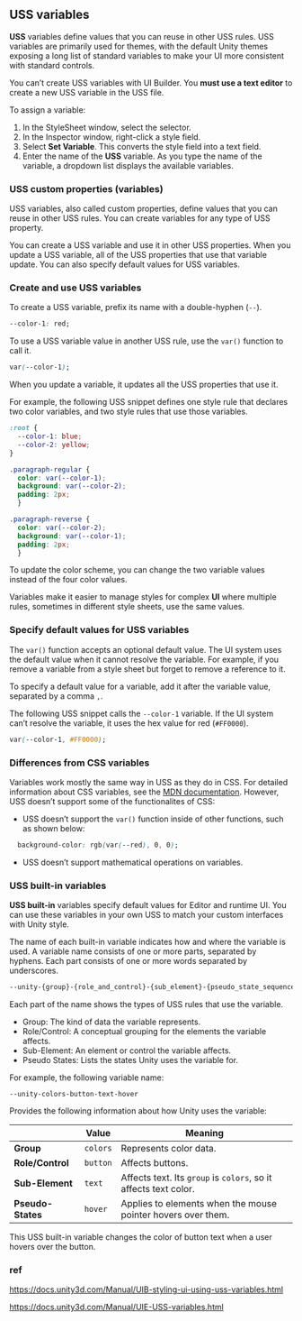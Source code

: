 ## USS variables

**USS** variables define values that you can reuse in other USS rules. USS variables are primarily used for themes, with the default Unity themes exposing a long list of standard variables to make your UI more consistent with standard controls.

You can’t create USS variables with UI Builder. You **must use a text editor** to create a new USS variable in the USS file.

To assign a variable:

1. In the StyleSheet window, select the selector.
2. In the Inspector window, right-click a style field.
3. Select **Set Variable**. This converts the style field into a text field.
4. Enter the name of the **USS** variable. As you type the name of the variable, a dropdown list displays the available variables.


### USS custom properties (variables)
USS variables, also called custom properties, define values that you can reuse in other USS rules. You can create variables for any type of USS property.

You can create a USS variable and use it in other USS properties. When you update a USS variable, all of the USS properties that use that variable update. You can also specify default values for USS variables.


### Create and use USS variables

To create a USS variable, prefix its name with a double-hyphen (`--`).

```css
--color-1: red;
```

To use a USS variable value in another USS rule, use the `var()` function to call it.

```css
var(--color-1);
```

When you update a variable, it updates all the USS properties that use it.

For example, the following USS snippet defines one style rule that declares two color variables, and two style rules that use those variables.

```css
:root {
  --color-1: blue;
  --color-2: yellow;
}

.paragraph-regular {
  color: var(--color-1);
  background: var(--color-2);
  padding: 2px;
  }

.paragraph-reverse {
  color: var(--color-2);
  background: var(--color-1);
  padding: 2px;
  }
```

To update the color scheme, you can change the two variable values instead of the four color values.

Variables make it easier to manage styles for complex **UI** where multiple rules, sometimes in different style sheets, use the same values.

### Specify default values for USS variables

The `var()` function accepts an optional default value. The UI system uses the default value when it cannot resolve the variable. For example, if you remove a variable from a style sheet but forget to remove a reference to it.

To specify a default value for a variable, add it after the variable value, separated by a comma `,`.

The following USS snippet calls the `--color-1` variable. If the UI system can’t resolve the variable, it uses the hex value for red (`#FF0000`).

```css
var(--color-1, #FF0000);
```

### Differences from CSS variables

Variables work mostly the same way in USS as they do in CSS. For detailed information about CSS variables, see the [MDN documentation](https://developer.mozilla.org/en-US/docs/Web/CSS/Using_CSS_custom_properties). However, USS doesn’t support some of the functionalites of CSS:

-   USS doesn’t support the `var()` function inside of other functions, such as shown below:

```css
  background-color: rgb(var(--red), 0, 0);
```

-   USS doesn’t support mathematical operations on variables.


### USS built-in variables
**USS built-in** variables specify default values for Editor and runtime UI. You can use these variables in your own USS to match your custom interfaces with Unity style.

The name of each built-in variable indicates how and where the variable is used. A variable name consists of one or more parts, separated by hyphens. Each part consists of one or more words separated by underscores.

```css
--unity-{group}-{role_and_control}-{sub_element}-{pseudo_state_sequence}
```

Each part of the name shows the types of USS rules that use the variable.

- Group: The kind of data the variable represents.
- Role/Control: A conceptual grouping for the elements the variable affects.
- Sub-Element: An element or control the variable affects.
- Pseudo States: Lists the states Unity uses the variable for.

For example, the following variable name:

`--unity-colors-button-text-hover`

Provides the following information about how Unity uses the variable:

  
|  | **Value** | **Meaning** |
| --- | --- | --- |
| **Group** | `colors` | Represents color data. |
| **Role/Control** | `button` | Affects buttons. |
| **Sub-Element** | `text` | Affects text. Its `group` is `colors`, so it affects text color. |
| **Pseudo-States** | `hover` | Applies to elements when the mouse pointer hovers over them. |

This USS built-in variable changes the color of button text when a user hovers over the button.


### ref 
https://docs.unity3d.com/Manual/UIB-styling-ui-using-uss-variables.html

https://docs.unity3d.com/Manual/UIE-USS-variables.html
